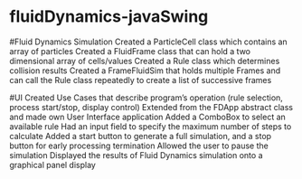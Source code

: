 # fluidDynamics-javaSwing

#Fluid Dynamics Simulation
Created a ParticleCell class which contains an array of particles
Created a FluidFrame class that can hold a two dimensional array of cells/values 
Created a Rule class which determines collision results
Created a FrameFluidSim that holds multiple Frames and can call the Rule class repeatedly to create a list of successive frames

#UI
Created Use Cases that describe program’s operation (rule selection, process start/stop, display control)
Extended from the FDApp abstract class and made own User Interface application 
Added a ComboBox to select an available rule 
Had an input field to specify the maximum number of steps to calculate
Added a start button to generate a full simulation, and a stop button for early processing termination
Allowed the user to pause the simulation
Displayed the results of Fluid Dynamics simulation onto a graphical panel display
